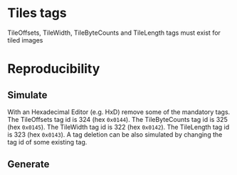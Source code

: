 # Tiles tags
TileOffsets, TileWidth, TileByteCounts and TileLength tags must exist for tiled images

# Reproducibility
## Simulate
With an Hexadecimal Editor (e.g. HxD) remove some of the mandatory tags.
The TileOffsets tag id is 324 (hex `0x0144`).
The TileByteCounts tag id is 325 (hex `0x0145`).
The TileWidth tag id is 322 (hex `0x0142`).
The TileLength tag id is 323 (hex `0x0143`).
A tag deletion can be also simulated by changing the tag id of some existing tag.

## Generate
